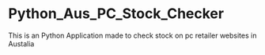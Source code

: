 # Python_Aus_PC_Stock_Checker
This is an Python Application made to check stock on pc retailer websites in Austalia
